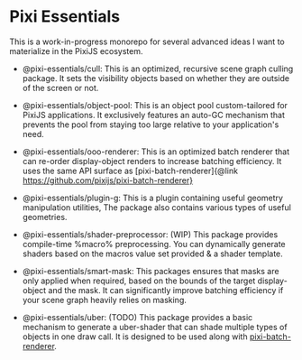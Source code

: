 # Pixi Essentials

This is a work-in-progress monorepo for several advanced ideas I want to materialize in the PixiJS ecosystem.

* @pixi-essentials/cull: This is an optimized, recursive scene graph culling package. It sets the visibility objects based on
whether they are outside of the screen or not.

* @pixi-essentials/object-pool: This is an object pool custom-tailored for PixiJS applications. It exclusively features
an auto-GC mechanism that prevents the pool from staying too large relative to your application's need.

* @pixi-essentials/ooo-renderer: This is an optimized batch renderer that can re-order display-object renders to increase
batching efficiency. It uses the same API surface as [pixi-batch-renderer]{@link https://github.com/pixijs/pixi-batch-renderer}

* @pixi-essentials/plugin-g: This is a plugin containing useful geometry manipulation utilities, The package also contains
various types of useful geometries.

* @pixi-essentials/shader-preprocessor: (WIP) This package provides compile-time %macro% preprocessing. You can dynamically generate
shaders based on the macros value set provided & a shader template.

* @pixi-essentials/smart-mask: This packages ensures that masks are only applied when required, based on the bounds of the target
display-object and the mask. It can significantly improve batching efficiency if your scene graph heavily relies on masking.

* @pixi-essentials/uber: (TODO) This package provides a basic mechanism to generate a uber-shader that can shade multiple types of
objects in one draw call. It is designed to be used along with [pixi-batch-renderer](https://github.com/pixijs/pixi-batch-renderer).
